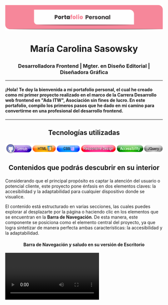 ![](/assets/img/encabezado.png)

# <p align="center"> María Carolina Sasowsky </p>

### <p align="center"> Desarrolladora Frontend | Mgter. en Diseño Editorial | Diseñadora Gráfica </p>

________________________________

#### ¡Hola! Te doy la bienvenida a mi portafolio personal, el cual he creado como mi primer proyecto realizado en el marco de la Carrera Desarrollo web frontend en "Ada ITW", Asociación sin fines de lucro. En este portafolio, compilo los primeros pasos que he dado en mi camino para convertirme en una profesional del desarrollo frontend.

________________________________


## <p align="center"> Tecnologías utilizadas </p>
<p align="center">
  <img src="/assets/img/technologies.png">
</p>



## <p align="center"> Contenidos que podrás descubrir en su interior </p>

Considerando que el principal propósito es captar la atención del usuario o potencial cliente, este proyecto pone énfasis en dos elementos claves: la accesibilidad y la adaptabilidad para cualquier dispositivo donde se visualice.

El contenido está estructurado en varias secciones, las cuales puedes explorar al desplazarte por la página o haciendo clic en los elementos que se encuentran en la **Barra de Navegación**. De esta manera, este componente se posiciona como el elemento central del proyecto, ya que logra sintetizar de manera perfecta ambas características: la accesibilidad y la adaptabilidad.

#### <p align="center"> Barra de Navegación y saludo en su versión de Escritorio </p>
![](/assets/video/barra%20de%20navegacion%20y%20saludo-desktop.mp4)

